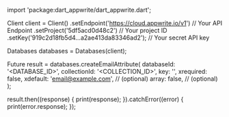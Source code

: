 import 'package:dart_appwrite/dart_appwrite.dart';

Client client = Client()
  .setEndpoint('https://cloud.appwrite.io/v1') // Your API Endpoint
  .setProject('5df5acd0d48c2') // Your project ID
  .setKey('919c2d18fb5d4...a2ae413da83346ad2'); // Your secret API key

Databases databases = Databases(client);

Future result = databases.createEmailAttribute(
  databaseId: '<DATABASE_ID>',
  collectionId: '<COLLECTION_ID>',
  key: '',
  xrequired: false,
  xdefault: 'email@example.com', // (optional)
  array: false, // (optional)
);

result.then((response) {
  print(response);
}).catchError((error) {
  print(error.response);
});
